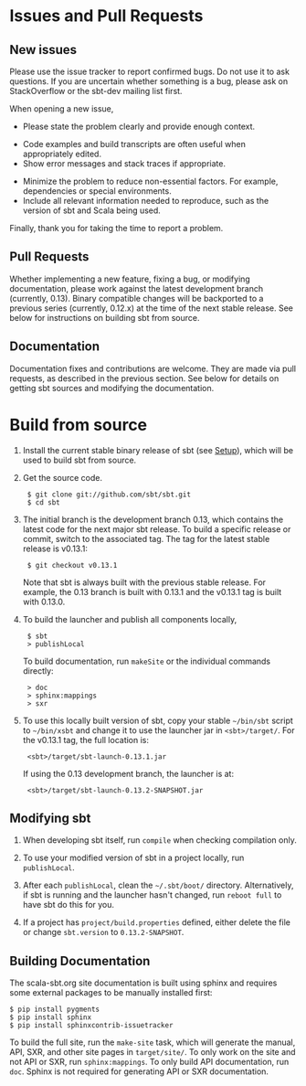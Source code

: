 [Setup]: http://www.scala-sbt.org/release/docs/Getting-Started/Setup

# Issues and Pull Requests

## New issues

Please use the issue tracker to report confirmed bugs.
Do not use it to ask questions.
If you are uncertain whether something is a bug, please ask on StackOverflow or the sbt-dev mailing list first.

When opening a new issue,

 * Please state the problem clearly and provide enough context.
  + Code examples and build transcripts are often useful when appropriately edited.
  + Show error messages and stack traces if appropriate.
 * Minimize the problem to reduce non-essential factors.  For example, dependencies or special environments.
 * Include all relevant information needed to reproduce, such as the version of sbt and Scala being used.

Finally, thank you for taking the time to report a problem.

## Pull Requests

Whether implementing a new feature, fixing a bug, or modifying documentation, please work against the latest development branch (currently, 0.13).
Binary compatible changes will be backported to a previous series (currently, 0.12.x) at the time of the next stable release.
See below for instructions on building sbt from source.

## Documentation

Documentation fixes and contributions are welcome.
They are made via pull requests, as described in the previous section.
See below for details on getting sbt sources and modifying the documentation.

# Build from source

1. Install the current stable binary release of sbt (see [Setup]), which will be used to build sbt from source.
2. Get the source code.

		$ git clone git://github.com/sbt/sbt.git
		$ cd sbt

3. The initial branch is the development branch 0.13, which contains the latest code for the next major sbt release.  To build a specific release or commit, switch to the associated tag.  The tag for the latest stable release is v0.13.1:

		$ git checkout v0.13.1

	Note that sbt is always built with the previous stable release.  For example, the 0.13 branch is built with 0.13.1 and the v0.13.1 tag is built with 0.13.0.

4. To build the launcher and publish all components locally,

		$ sbt
		> publishLocal

	To build documentation, run `makeSite` or the individual commands directly:

		> doc
		> sphinx:mappings
		> sxr

5. To use this locally built version of sbt, copy your stable `~/bin/sbt` script to `~/bin/xsbt` and change it to use the launcher jar in `<sbt>/target/`.  For the v0.13.1 tag, the full location is:

		<sbt>/target/sbt-launch-0.13.1.jar

	If using the 0.13 development branch, the launcher is at:

		<sbt>/target/sbt-launch-0.13.2-SNAPSHOT.jar

## Modifying sbt

1. When developing sbt itself, run `compile` when checking compilation only.

2. To use your modified version of sbt in a project locally, run `publishLocal`.

3. After each `publishLocal`, clean the `~/.sbt/boot/` directory.  Alternatively, if sbt is running and the launcher hasn't changed, run `reboot full` to have sbt do this for you.

4. If a project has `project/build.properties` defined, either delete the file or change `sbt.version` to `0.13.2-SNAPSHOT`.

## Building Documentation

The scala-sbt.org site documentation is built using sphinx and requires some external packages to be manually installed first:

```text
$ pip install pygments
$ pip install sphinx
$ pip install sphinxcontrib-issuetracker
```

To build the full site, run the `make-site` task, which will generate the manual, API, SXR, and other site pages in `target/site/`.
To only work on the site and not API or SXR, run `sphinx:mappings`.
To only build API documentation, run `doc`.  Sphinx is not required for generating API or SXR documentation.
